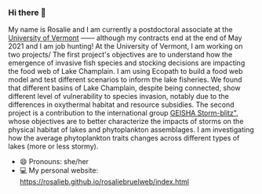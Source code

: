 ### Hi there 👋

My name is Rosalie and I am currently a postdoctoral associate at the [University of Vermont](https://www.uvm.edu/rsenr) —— although my contracts end at the end of May 2021 and I am job hunting!
At the University of Vermont, I am working on two projects/ The first project's objectives are to understand how the emergence of invasive fish species and stocking decisions are impacting the food web of Lake Champlain. I am using Ecopath to build a food web model and test different scenarios to inform the lake fisheries. We found that different basins of Lake Champlain, despite being connected, show different level of vulnerability to species invasion, notably due to the differences in oxythermal habitat and resource subsidies. The second project is a contribution to the international group [GEISHA Storm-blitz"](https://www.geisha-stormblitz.fr), whose objectives are to better characterize the impacts of storms on the physical habitat of lakes and phytoplankton assemblages. I am investigating how the average phytoplankton traits changes across different types of lakes (more or less stormy). 

- 😄 Pronouns: she/her
- 💻 My personal website: https://rosalieb.github.io/rosaliebruelweb/index.html

<!--
**rosalieb/rosalieb** is a ✨ _special_ ✨ repository because its `README.md` (this file) appears on your GitHub profile.

Here are some ideas to get you started:

- 🔭 I’m currently working on ...
- 🌱 I’m currently learning ...
- 👯 I’m looking to collaborate on ...
- 🤔 I’m looking for help with ...
- 💬 Ask me about ...
- 📫 How to reach me: ...
- 😄 Pronouns: she/her
- ⚡ Fun fact: ...
- 💻 My personal website: https://rosalieb.github.io/rosaliebruelweb/index.html
-->

